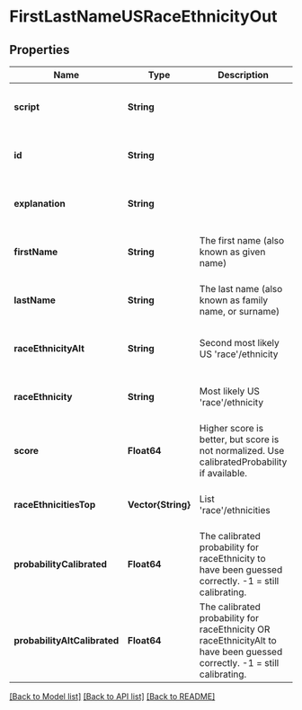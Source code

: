 # FirstLastNameUSRaceEthnicityOut


## Properties
Name | Type | Description | Notes
------------ | ------------- | ------------- | -------------
**script** | **String** |  | [optional] [default to nothing]
**id** | **String** |  | [optional] [default to nothing]
**explanation** | **String** |  | [optional] [default to nothing]
**firstName** | **String** | The first name (also known as given name) | [optional] [default to nothing]
**lastName** | **String** | The last name (also known as family name, or surname) | [optional] [default to nothing]
**raceEthnicityAlt** | **String** | Second most likely US &#39;race&#39;/ethnicity | [optional] [default to nothing]
**raceEthnicity** | **String** | Most likely US &#39;race&#39;/ethnicity | [optional] [default to nothing]
**score** | **Float64** | Higher score is better, but score is not normalized. Use calibratedProbability if available.  | [optional] [default to nothing]
**raceEthnicitiesTop** | **Vector{String}** | List &#39;race&#39;/ethnicities | [optional] [default to nothing]
**probabilityCalibrated** | **Float64** | The calibrated probability for raceEthnicity to have been guessed correctly. -1 &#x3D; still calibrating.  | [optional] [default to nothing]
**probabilityAltCalibrated** | **Float64** | The calibrated probability for raceEthnicity OR raceEthnicityAlt to have been guessed correctly. -1 &#x3D; still calibrating.  | [optional] [default to nothing]


[[Back to Model list]](../README.md#models) [[Back to API list]](../README.md#api-endpoints) [[Back to README]](../README.md)


